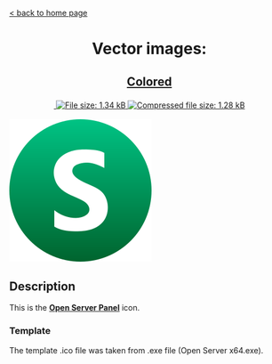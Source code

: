 [&lt; back to home page](../../../../ "Home page")

<h1><p align="center">Vector images: </p></h1>

<h2><p align="center"><a href="Open Server.colored.svg" title="View & Download Open Server colored icon">Colored</a></p></h2>
<div class="badges" align="center">
	<a href="https://validator.w3.org/nu/?showsource=yes&showoutline=yes&showimagereport=yes&doc=http%3A%2F%2Fsvg.n-panuhin.info%2FSVG%2FOpen%20Server%2FOpen%20Server.colored.svg" target="_blank" title="W3C validation">
		<img alt="" src="https://img.shields.io/w3c-validation/xml?preset=SVG%201.1%2C%20URL%2C%20XHTML%2C%20MathML%203.0&targetUrl=http%3A%2F%2Fn-panuhin.info%2Fredirect.php%3Fu%3Dhttp%3A%2F%2Fsvg.n-panuhin.info%2FSVG%2FOpen%2520Server%2FOpen%2520Server.colored.svg">
	</a>
	<a href="Open Server.colored.svg" target="_blank" title="File size">
		<img alt="File size: 1.34 kB" src="https://img.shields.io/static/v1?cacheSeconds=10800&style=flat&label=File%20size&message=1.34%20kB&color=0aa">
	</a>
	<a href="Open Server.colored.svg" target="_blank" title="File size">
		<img alt="Compressed file size: 1.28 kB" src="https://img.shields.io/static/v1?cacheSeconds=10800&style=flat&label=Compressed&message=1.28%20kB&color=bb0">
	</a>
</div>
<div>
	<br>
	<img src="Open Server.colored.svg" alt="Open Server colored icon" title="Open Server colored icon">
	<br>
</div>

## Description

This is the **[Open Server Panel](https://ospanel.io "Visit ospanel.io")** icon.

### Template

The template .ico file was taken from .exe file (Open Server x64.exe).